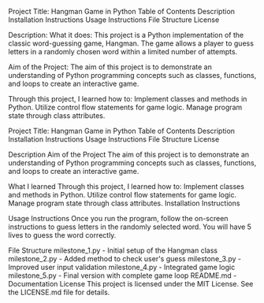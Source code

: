 Project Title: Hangman Game in Python
Table of Contents
Description
Installation Instructions
Usage Instructions
File Structure
License

Description:
What it does:
This project is a Python implementation of the classic word-guessing game, Hangman. The game allows a player to guess letters in a randomly chosen word within a limited number of attempts.

Aim of the Project:
The aim of this project is to demonstrate an understanding of Python programming concepts such as classes, functions, and loops to create an interactive game.

Through this project, I learned how to:
Implement classes and methods in Python.
Utilize control flow statements for game logic.
Manage program state through class attributes.

Project Title: Hangman Game in Python
Table of Contents
Description
Installation Instructions
Usage Instructions
File Structure
License

Description
Aim of the Project
The aim of this project is to demonstrate an understanding of Python programming concepts such as classes, functions, and loops to create an interactive game.

What I learned
Through this project, I learned how to:
Implement classes and methods in Python.
Utilize control flow statements for game logic.
Manage program state through class attributes.
Installation Instructions

Usage Instructions
Once you run the program, follow the on-screen instructions to guess letters in the randomly selected word. You will have 5 lives to guess the word correctly.

File Structure
milestone_1.py - Initial setup of the Hangman class
milestone_2.py - Added method to check user's guess
milestone_3.py - Improved user input validation
milestone_4.py - Integrated game logic
milestone_5.py - Final version with complete game loop
README.md - Documentation
License
This project is licensed under the MIT License. See the LICENSE.md file for details.

